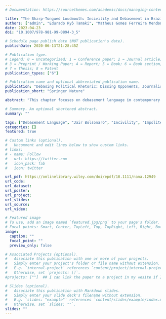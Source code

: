 ```yaml
---
# Documentation: https://sourcethemes.com/academic/docs/managing-content/

title: "The Sharp-Tongued Loudmouth: Incivility and Debasement in Brazil’s President Jair Bolsonaro’s YouTube Livestreams"
authors: ["admin", "Edurado Ryô Tamaki", "Matheus Gomes Ferreira Mendonça"]
date: 2023-04-23
doi: "10.1007/978-981-99-0894-3_5"

# Schedule page publish date (NOT publication's date).
publishDate: 2020-06-13T21:28:45Z

# Publication type.
# Legend: 0 = Uncategorized; 1 = Conference paper; 2 = Journal article;
# 3 = Preprint / Working Paper; 4 = Report; 5 = Book; 6 = Book section;
# 7 = Thesis; 8 = Patent
publication_types: ["6"]

# Publication name and optional abbreviated publication name.
publication: "Debasing Political Rhetoric: Dissing Opponents, Journalists, and Minorities in Populist Leadership Communication (Editor: Ofer Feldman)"
publication_short: "Springer Nature"

abstract: "This chapter focuses on debasement language in contemporary Brazilian political communication, analyzing Jair Bolsonaro’s YouTube livestreams from 2019 to 2020. We understand debasement language as a discourse aiming to demean, degrade, or discredit a specific target, such as individuals, social groups, and personnel within political institutions. To assess and measure debasement language in Bolsonaro’s livestreams, we apply content analysis that codes its elements. Findings indicate that debasement discourse is essential to his messages throughout 2019 and 2020. Bolsonaro’s derogatory language addresses two main targets: left-wingers and the media. Using name-calling and insulting language, Bolsonaro attacks political parties, politicians, outlet groups, and journalists, among other subjects. Bolsonaro’s interactions (often with the Brazilian press and mainstream media) are also subject to misinformation. While the topics of his interactions with the media vary, he usually attacks media groups and journalists when he disagrees with something they published or said, especially when he is the target of criticism."

# Summary. An optional shortened abstract.
summary: ""

tags: ["Debasement Language", "Jair Bolsonaro", "Incivility", "Impoliteness"]
categories: []
featured: true

# Custom links (optional).
#   Uncomment and edit lines below to show custom links.
# links:
# - name: Follow
#   url: https://twitter.com
#   icon_pack: fab
#   icon: twitter

url_pdf: https://onlinelibrary.wiley.com/doi/epdf/10.1111/nana.12949
url_code: 
url_dataset: 
url_poster:
url_project:
url_slides: 
url_source:
url_video: 

# Featured image
# To use, add an image named `featured.jpg/png` to your page's folder.
# Focal points: Smart, Center, TopLeft, Top, TopRight, Left, Right, BottomLeft, Bottom, BottomRight.
image: 
  caption: ""
  focal_point: ""
  preview_only: false

# Associated Projects (optional).
#   Associate this publication with one or more of your projects.
#   Simply enter your project's folder or file name without extension.
#   E.g. `internal-project` references `content/project/internal-project/index.md`.
#   Otherwise, set `projects: []`.
#projects: [""]  ## I can link the paper to a project in my wesite if I want

# Slides (optional).
#   Associate this publication with Markdown slides.
#   Simply enter your slide deck's filename without extension.
#   E.g. `slides: "example"` references `content/slides/example/index.md`.
#   Otherwise, set `slides: ""`.
slides: ""
---
```


